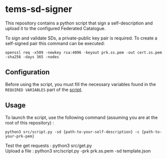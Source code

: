 # tems-sd-signer

This repository contains a python script that sign a self-description and upload it to the configured Federated Catalogue.

To sign and validate SDs, a private-public key pair is required. To create a self-signed pair this command can be executed:

`openssl req -x509 -newkey rsa:4096 -keyout prk.ss.pem -out cert.ss.pem -sha256 -days 365 -nodes`

## Configuration

Before using the script, you must fill the necessary variables found in the `REQUIRED VARIABLES` part of the [script](src/script.py).

## Usage

To launch the script, use the following command (assuming you are at the root of this repository) :

`python3 src/script.py -sd {path-to-your-self-description} -c {path-to-your-prk-pem}`

Test the get requests : python3 src/get.py   
Upload a file : python3 src/script.py -prk prk.ss.pem -sd template.json  



